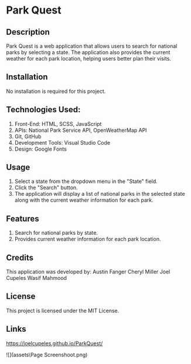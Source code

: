 # Park Quest

## Description
Park Quest is a web application that allows users to search for national parks by selecting a state. The application also provides the current weather for each park location, helping users better plan their visits.

## Installation
No installation is required for this project. 

## Technologies Used:
1. Front-End: HTML, SCSS, JavaScript
2. APIs: National Park Service API, OpenWeatherMap API
3. Git, GitHub
4. Development Tools: Visual Studio Code 
5. Design: Google Fonts


## Usage
1. Select a state from the dropdown menu in the "State" field.
2. Click the "Search" button.
3. The application will display a list of national parks in the selected state along with the  current weather information for each park.

## Features
1. Search for national parks by state.
2. Provides current weather information for each park location.

## Credits
This application was developed by: 
Austin Fanger
Cheryl Miller
Joel Cupeles
Wasif Mahmood

## License
This project is licensed under the MIT License. 

## Links
https://joelcupeles.github.io/ParkQuest/

![](assets\Page Screenshoot.png)
